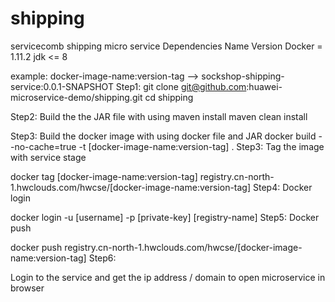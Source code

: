 # shipping
servicecomb shipping micro service
Dependencies
Name 	Version
Docker 	= 1.11.2
jdk <= 8 

example: docker-image-name:version-tag --> sockshop-shipping-service:0.0.1-SNAPSHOT
Step1:
git clone git@github.com:huawei-microservice-demo/shipping.git cd shipping

Step2: Build the the JAR file with using maven install
maven clean install

Step3: Build the docker image with using docker file and JAR
docker build --no-cache=true -t [docker-image-name:version-tag] .
Step3: Tag the image with service stage

docker tag [docker-image-name:version-tag] registry.cn-north-1.hwclouds.com/hwcse/[docker-image-name:version-tag]
Step4: Docker login

docker login -u [username] -p [private-key] [registry-name]
Step5: Docker push

docker push registry.cn-north-1.hwclouds.com/hwcse/[docker-image-name:version-tag]
Step6:

Login to the service and get the ip address / domain to open microservice in browser
